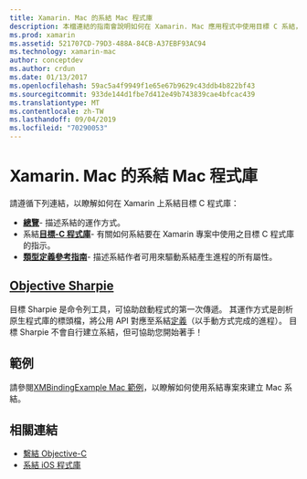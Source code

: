 ```yaml
---
title: Xamarin. Mac 的系結 Mac 程式庫
description: 本檔連結的指南會說明如何在 Xamarin. Mac 應用程式中使用目標 C 系結，包括目標 Sharpie 和範例程式碼。
ms.prod: xamarin
ms.assetid: 521707CD-79D3-488A-84CB-A37EBF93AC94
ms.technology: xamarin-mac
author: conceptdev
ms.author: crdun
ms.date: 01/13/2017
ms.openlocfilehash: 59ac5a4f9949f1e65e67b9629c43ddb4b822bf43
ms.sourcegitcommit: 933de144d1fbe7d412e49b743839cae4bfcac439
ms.translationtype: MT
ms.contentlocale: zh-TW
ms.lasthandoff: 09/04/2019
ms.locfileid: "70290053"
---
```

# <a name="binding-mac-libraries-for-xamarinmac"></a>Xamarin. Mac 的系結 Mac 程式庫

請遵循下列連結，以瞭解如何在 Xamarin 上系結目標 C 程式庫：

- [**總覽**](~/cross-platform/macios/binding/overview.md)-
  描述系結的運作方式。
- 系結[**目標-C 程式庫**](~/cross-platform/macios/binding/objective-c-libraries.md)-
  有關如何系結要在 Xamarin 專案中使用之目標 C 程式庫的指示。
- [**類型定義參考指南**](~/cross-platform/macios/binding/binding-types-reference.md)-
  描述系結作者可用來驅動系結產生進程的所有屬性。

## <a name="objective-sharpiecross-platformmaciosbindingobjective-sharpieindexmd"></a>[Objective Sharpie](~/cross-platform/macios/binding/objective-sharpie/index.md)

目標 Sharpie 是命令列工具，可協助啟動程式的第一次傳遞。
其運作方式是剖析原生程式庫的標頭檔，將公用 API 對應至系結[定義](~/cross-platform/macios/binding/binding-types-reference.md)（以手動方式完成的進程）。 目標 Sharpie 不會自行建立系結，但可協助您開始著手！

## <a name="examples"></a>範例

請參閱[XMBindingExample Mac 範例](https://github.com/xamarin/mac-samples/tree/master/XMBindingExample)，以瞭解如何使用系結專案來建立 Mac 系結。

## <a name="related-links"></a>相關連結

- [繫結 Objective-C](~/cross-platform/macios/binding/index.md)
- [系結 iOS 程式庫](~/ios/platform/binding-objective-c/index.md)
